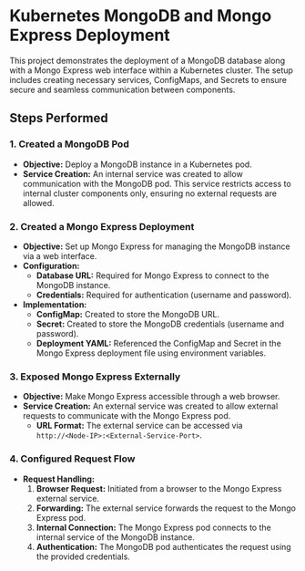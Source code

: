 # Kubernetes MongoDB and Mongo Express Deployment

This project demonstrates the deployment of a MongoDB database along with a Mongo Express web interface within a Kubernetes cluster. The setup includes creating necessary services, ConfigMaps, and Secrets to ensure secure and seamless communication between components.

## Steps Performed

### 1. Created a MongoDB Pod

- **Objective:** Deploy a MongoDB instance in a Kubernetes pod.
- **Service Creation:** An internal service was created to allow communication with the MongoDB pod. This service restricts access to internal cluster components only, ensuring no external requests are allowed.

### 2. Created a Mongo Express Deployment

- **Objective:** Set up Mongo Express for managing the MongoDB instance via a web interface.
- **Configuration:**
  - **Database URL:** Required for Mongo Express to connect to the MongoDB instance.
  - **Credentials:** Required for authentication (username and password).
- **Implementation:**
  - **ConfigMap:** Created to store the MongoDB URL.
  - **Secret:** Created to store the MongoDB credentials (username and password).
  - **Deployment YAML:** Referenced the ConfigMap and Secret in the Mongo Express deployment file using environment variables.

### 3. Exposed Mongo Express Externally

- **Objective:** Make Mongo Express accessible through a web browser.
- **Service Creation:** An external service was created to allow external requests to communicate with the Mongo Express pod.
  - **URL Format:** The external service can be accessed via `http://<Node-IP>:<External-Service-Port>`.

### 4. Configured Request Flow

- **Request Handling:**
  1. **Browser Request:** Initiated from a browser to the Mongo Express external service.
  2. **Forwarding:** The external service forwards the request to the Mongo Express pod.
  3. **Internal Connection:** The Mongo Express pod connects to the internal service of the MongoDB instance.
  4. **Authentication:** The MongoDB pod authenticates the request using the provided credentials.
